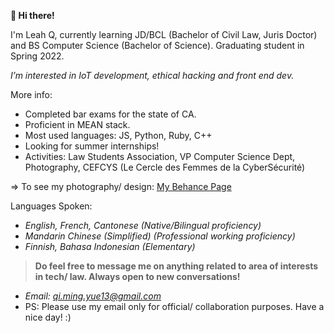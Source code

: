  **👋 Hi there!** 

I'm Leah Q, currently learning JD/BCL (Bachelor of Civil Law, Juris Doctor) and BS Computer Science (Bachelor of Science). Graduating student in Spring 2022.

*I’m interested in IoT development, ethical hacking and front end dev.* 

More info:

- Completed bar exams for the state of CA. 
- Proficient in MEAN stack.
- Most used languages: JS, Python, Ruby, C++
- Looking for summer internships!
- Activities: Law Students Association, VP Computer Science Dept, Photography, CEFCYS (Le Cercle des Femmes de la CyberSécurité)


 => To see my photography/ design: [My Behance Page](https://www.behance.net/leah_never_knows)

Languages Spoken:

- *English, French, Cantonese (Native/Bilingual proficiency)*
- *Mandarin Chinese (Simplified) (Professional working proficiency)*
- *Finnish, Bahasa Indonesian (Elementary)*


> **Do feel free to message me on anything related to area of interests in tech/ law. Always open to new conversations!**

- *Email: qi.ming.yue13@gmail.com*
- PS: Please use my email only for official/ collaboration purposes. Have a nice day! :)


<!---
leah-never-knows/leah-never-knows is a ✨ special ✨ repository because its `README.md` (this file) appears on your GitHub profile.
You can click the Preview link to take a look at your changes.
--->
